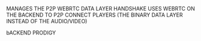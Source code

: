 MANAGES THE P2P WEBRTC DATA LAYER HANDSHAKE
USES WEBRTC ON THE BACKEND TO P2P CONNECT PLAYERS (THE BINARY DATA LAYER INSTEAD OF THE AUDIO/VIDEO)

bACKEND PRODIGY

